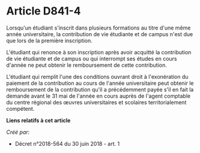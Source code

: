 # Article D841-4

Lorsqu'un étudiant s'inscrit dans plusieurs formations au titre d'une même année universitaire, la contribution de vie
étudiante et de campus n'est due que lors de la première inscription.

L'étudiant qui renonce à son inscription après avoir acquitté la contribution de vie étudiante et de campus ou qui interrompt
ses études en cours d'année ne peut obtenir le remboursement de cette contribution.

L'étudiant qui remplit l'une des conditions ouvrant droit à l'exonération du paiement de la contribution au cours de l'année
universitaire peut obtenir le remboursement de la contribution qu'il a précédemment payée s'il en fait la demande avant le 31
mai de l'année en cours auprès de l'agent comptable du centre régional des œuvres universitaires et scolaires
territorialement compétent.

**Liens relatifs à cet article**

_Créé par_:

  - Décret n°2018-564 du 30 juin 2018 - art. 1

